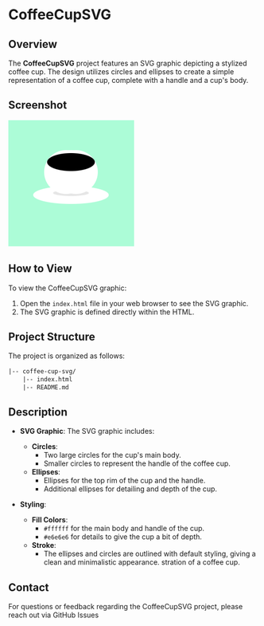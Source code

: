 
# CoffeeCupSVG

## Overview

The **CoffeeCupSVG** project features an SVG graphic depicting a stylized coffee cup. The design utilizes circles and ellipses to create a simple representation of a coffee cup, complete with a handle and a cup's body.

## Screenshot
![screenshot](https://github.com/Nada-TB/creative-coding-projects/blob/main/projects-preview/Screenshot%202024-07-26%20153423.png)
## How to View

To view the CoffeeCupSVG graphic:

1. Open the `index.html` file in your web browser to see the SVG graphic.
2. The SVG graphic is defined directly within the HTML.

## Project Structure

The project is organized as follows:

    |-- coffee-cup-svg/
        |-- index.html
        |-- README.md

## Description

- **SVG Graphic**: The SVG graphic includes:
  - **Circles**:
    - Two large circles for the cup's main body.
    - Smaller circles to represent the handle of the coffee cup.
  - **Ellipses**:
    - Ellipses for the top rim of the cup and the handle.
    - Additional ellipses for detailing and depth of the cup.

- **Styling**:
  - **Fill Colors**:
    - `#ffffff` for the main body and handle of the cup.
    - `#e6e6e6` for details to give the cup a bit of depth.
  - **Stroke**: 
    - The ellipses and circles are outlined with default styling, giving a clean and minimalistic appearance.
stration of a coffee cup.

## Contact

For questions or feedback regarding the CoffeeCupSVG project, please reach out via GitHub Issues 

